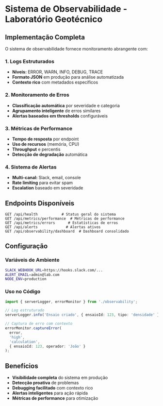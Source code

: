 # Sistema de Observabilidade - Laboratório Geotécnico

## Implementação Completa

O sistema de observabilidade fornece monitoramento abrangente com:

### 1. Logs Estruturados
- **Níveis:** ERROR, WARN, INFO, DEBUG, TRACE
- **Formato JSON** em produção para análise automatizada
- **Contexto rico** com metadados específicos

### 2. Monitoramento de Erros
- **Classificação automática** por severidade e categoria
- **Agrupamento inteligente** de erros similares
- **Alertas baseados em thresholds** configuráveis

### 3. Métricas de Performance
- **Tempo de resposta** por endpoint
- **Uso de recursos** (memória, CPU)
- **Throughput** e percentis
- **Detecção de degradação** automática

### 4. Sistema de Alertas
- **Multi-canal:** Slack, email, console
- **Rate limiting** para evitar spam
- **Escalation** baseado em severidade

## Endpoints Disponíveis

```
GET /api/health           # Status geral do sistema
GET /api/metrics/performance  # Métricas de performance
GET /api/metrics/errors      # Estatísticas de erros
GET /api/alerts             # Alertas ativos
GET /api/observability/dashboard  # Dashboard consolidado
```

## Configuração

### Variáveis de Ambiente
```bash
SLACK_WEBHOOK_URL=https://hooks.slack.com/...
ALERT_EMAIL=admin@lab.com
NODE_ENV=production
```

### Uso no Código
```typescript
import { serverLogger, errorMonitor } from './observability';

// Log estruturado
serverLogger.info('Ensaio criado', { ensaioId: 123, tipo: 'densidade' });

// Captura de erro com contexto
errorMonitor.captureError(
  error,
  'high',
  'calculation',
  { ensaioId: 123, operador: 'João' }
);
```

## Benefícios

- **Visibilidade completa** do sistema em produção
- **Detecção proativa** de problemas
- **Debugging facilitado** com contexto rico
- **Alertas inteligentes** para ação rápida
- **Métricas de performance** para otimização